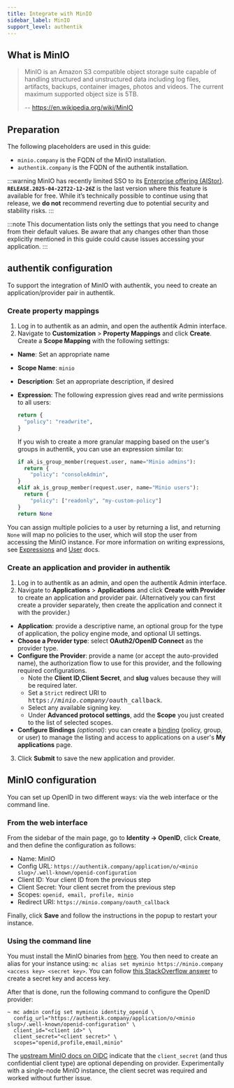 ```yaml
---
title: Integrate with MinIO
sidebar_label: MinIO
support_level: authentik
---
```


## What is MinIO

> MinIO is an Amazon S3 compatible object storage suite capable of handling structured and unstructured data including log files, artifacts, backups, container images, photos and videos. The current maximum supported object size is 5TB.
>
> -- https://en.wikipedia.org/wiki/MinIO

## Preparation

The following placeholders are used in this guide:

- `minio.company` is the FQDN of the MinIO installation.
- `authentik.company` is the FQDN of the authentik installation.

:::warning
MinIO has recently limited SSO to its [Enterprise offering (AIStor)](https://min.io/pricing). **`RELEASE.2025-04-22T22-12-26Z`** is the last version where this feature is available for free. While it’s technically possible to continue using that release, we **do not** recommend reverting due to potential security and stability risks.
:::

:::note
This documentation lists only the settings that you need to change from their default values. Be aware that any changes other than those explicitly mentioned in this guide could cause issues accessing your application.
:::

## authentik configuration

To support the integration of MinIO with authentik, you need to create an application/provider pair in authentik.

### Create property mappings

1. Log in to authentik as an admin, and open the authentik Admin interface.
2. Navigate to **Customization** > **Property Mappings** and click **Create**. Create a **Scope Mapping** with the following settings:

- **Name**: Set an appropriate name
- **Scope Name**: `minio`
- **Description**: Set an appropriate description, if desired
- **Expression**:
  The following expression gives read and write permissions to all users:

    ```python
    return {
      "policy": "readwrite",
    }
    ```

    If you wish to create a more granular mapping based on the user's groups in authentik, you can use an expression similar to:

    ```python
    if ak_is_group_member(request.user, name="Minio admins"):
      return {
        "policy": "consoleAdmin",
    }
    elif ak_is_group_member(request.user, name="Minio users"):
      return {
        "policy": ["readonly", "my-custom-policy"]
    }
    return None
    ```

You can assign multiple policies to a user by returning a list, and returning `None` will map no policies to the user, which will stop the user from accessing the MinIO instance. For more information on writing expressions, see [Expressions](/docs/add-secure-apps/providers/property-mappings/expression) and [User](/docs/users-sources/user/user_ref#object-properties) docs.

### Create an application and provider in authentik

1. Log in to authentik as an admin, and open the authentik Admin interface.
2. Navigate to **Applications** > **Applications** and click **Create with Provider** to create an application and provider pair. (Alternatively you can first create a provider separately, then create the application and connect it with the provider.)

- **Application**: provide a descriptive name, an optional group for the type of application, the policy engine mode, and optional UI settings.
- **Choose a Provider type**: select **OAuth2/OpenID Connect** as the provider type.
- **Configure the Provider**: provide a name (or accept the auto-provided name), the authorization flow to use for this provider, and the following required configurations.
    - Note the **Client ID**,**Client Secret**, and **slug** values because they will be required later.
    - Set a `Strict` redirect URI to <kbd>https://<em>minio.company</em>/oauth_callback</kbd>.
    - Select any available signing key.
    - Under **Advanced protocol settings**, add the **Scope** you just created to the list of selected scopes.
- **Configure Bindings** _(optional)_: you can create a [binding](/docs/add-secure-apps/flows-stages/bindings/) (policy, group, or user) to manage the listing and access to applications on a user's **My applications** page.

3. Click **Submit** to save the new application and provider.

## MinIO configuration

You can set up OpenID in two different ways: via the web interface or the command line.

### From the web interface

From the sidebar of the main page, go to **Identity -> OpenID**, click **Create**, and then define the configuration as follows:

- Name: MinIO
- Config URL: `https://authentik.company/application/o/<minio slug>/.well-known/openid-configuration`
- Client ID: Your client ID from the previous step
- Client Secret: Your client secret from the previous step
- Scopes: `openid, email, profile, minio`
- Redirect URI: `https://minio.company/oauth_callback`

Finally, click **Save** and follow the instructions in the popup to restart your instance.

### Using the command line

You must install the MinIO binaries from [here](https://min.io/docs/minio/linux/reference/minio-mc.html). You then need to create an alias for your instance using: `mc alias set myminio https://minio.company <access key> <secret key>`. You can follow [this StackOverflow answer](https://stackoverflow.com/a/77645374) to create a secret key and access key.

After that is done, run the following command to configure the OpenID provider:

```
~ mc admin config set myminio identity_openid \
  config_url="https://authentik.company/application/o/<minio slug>/.well-known/openid-configuration" \
  client_id="<client id>" \
  client_secret="<client secret>" \
  scopes="openid,profile,email,minio"
```

The [upstream MinIO docs on OIDC](https://min.io/docs/minio/linux/reference/minio-mc-admin/mc-admin-config.html#openid-identity-management) indicate that the `client_secret` (and thus confidential client type) are optional depending on provider. Experimentally with a single-node MinIO instance, the client secret was required and worked without further issue.
